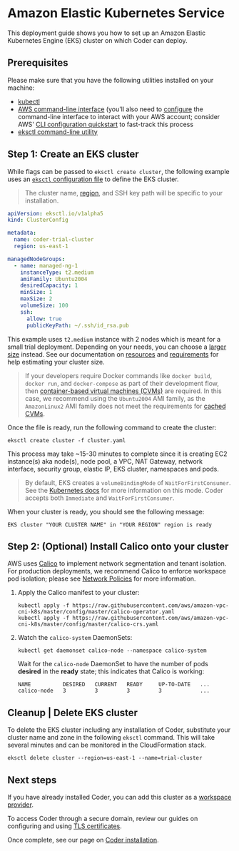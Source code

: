 # Amazon Elastic Kubernetes Service

This deployment guide shows you how to set up an Amazon Elastic Kubernetes
Engine (EKS) cluster on which Coder can deploy.

## Prerequisites

Please make sure that you have the following utilities installed on your
machine:

- [kubectl](https://kubernetes.io/docs/tasks/tools/install-kubectl/)
- [AWS command-line interface](https://docs.aws.amazon.com/cli/latest/userguide/install-cliv2.html)
  (you'll also need to
  [configure](https://docs.aws.amazon.com/cli/latest/userguide/cli-chap-configure.html)
  the command-line interface to interact with your AWS account; consider AWS'
  [CLI configuration quickstart](https://docs.aws.amazon.com/cli/latest/userguide/cli-configure-quickstart.html)
  to fast-track this process
- [eksctl command-line utility](https://docs.aws.amazon.com/eks/latest/userguide/eksctl.html)

## Step 1: Create an EKS cluster

While flags can be passed to `eksctl create cluster`, the following example uses
an [`eksctl` configuration file](https://eksctl.io/usage/schema/) to define the
EKS cluster.

> The cluster name,
> [region](https://docs.aws.amazon.com/AWSEC2/latest/UserGuide/using-regions-availability-zones>.html#concepts-regions),
> and SSH key path will be specific to your installation.

```yaml
apiVersion: eksctl.io/v1alpha5
kind: ClusterConfig

metadata:
  name: coder-trial-cluster
  region: us-east-1

managedNodeGroups:
  - name: managed-ng-1
    instanceType: t2.medium
    amiFamily: Ubuntu2004
    desiredCapacity: 1
    minSize: 1
    maxSize: 2
    volumeSize: 100
    ssh:
      allow: true
      publicKeyPath: ~/.ssh/id_rsa.pub
```

This example uses `t2.medium` instance with 2 nodes which is meant for a small
trial deployment. Depending on your needs, you can choose a
[larger size](https://aws.amazon.com/ec2/instance-types/) instead. See our
documentation on [resources](../../guides/admin/resources.md) and
[requirements](../requirements.md) for help estimating your cluster size.

 > If your developers require Docker commands like `docker build`, `docker run`,
 > and `docker-compose` as part of their development flow, then
 > [container-based virtual machines (CVMs)](../../workspaces/cvms.md) are
 > required. In this case, we recommend using the `Ubuntu2004` AMI family, as
 > the `AmazonLinux2` AMI family does not meet the requirements
 > for [cached CVMs](../../workspace-management/cvms/management#caching).

Once the file is ready, run the following command to create the cluster:

```console
eksctl create cluster -f cluster.yaml
```

This process may take ~15-30 minutes to complete since it is creating EC2
instance(s) aka node(s), node pool, a VPC, NAT Gateway, network interface,
security group, elastic IP, EKS cluster, namespaces and pods.

> By default, EKS creates a `volumeBindingMode` of `WaitForFirstConsumer`. See the
> [Kubernetes docs](https://kubernetes.io/docs/concepts/storage/storage-classes/#volume-binding-mode)
> for more information on this mode. Coder accepts both `Immediate` and `WaitForFirstConsumer`.

When your cluster is ready, you should see the following message:

```console
EKS cluster "YOUR CLUSTER NAME" in "YOUR REGION" region is ready
```

## Step 2: (Optional) Install Calico onto your cluster

AWS uses [Calico](https://docs.amazonaws.cn/en_us/eks/latest/userguide/calico.html)
to implement network segmentation and tenant isolation. For production deployments,
we recommend Calico to enforce workspace pod isolation; please see [Network Policies](../requirements.md#network-policies)
for more information.

1. Apply the Calico manifest to your cluster:

   ```console
   kubectl apply -f https://raw.githubusercontent.com/aws/amazon-vpc-cni-k8s/master/config/master/calico-operator.yaml
   kubectl apply -f https://raw.githubusercontent.com/aws/amazon-vpc-cni-k8s/master/config/master/calico-crs.yaml
   ```

1. Watch the `calico-system` DaemonSets:

   ```console
   kubectl get daemonset calico-node --namespace calico-system
   ```

   Wait for the `calico-node` DaemonSet to have the number of pods **desired**
   in the **ready** state; this indicates that Calico is working:

   ```console
   NAME          DESIRED   CURRENT   READY     UP-TO-DATE   ...
   calico-node   3         3         3         3            ...
   ```

## Cleanup | Delete EKS cluster

To delete the EKS cluster including any installation of Coder, substitute your
cluster name and zone in the following `eksctl` command. This will take several
minutes and can be monitored in the CloudFormation stack.

```console
eksctl delete cluster --region=us-east-1 --name=trial-cluster
```

## Next steps

If you have already installed Coder, you can add this cluster as a [workspace
provider](../../admin/workspace-providers/deployment/index.md).

To access Coder through a secure domain, review our guides on configuring and
using [TLS certificates](../../guides/tls-certificates/index.md).

Once complete, see our page on [Coder installation](../installation.md).
